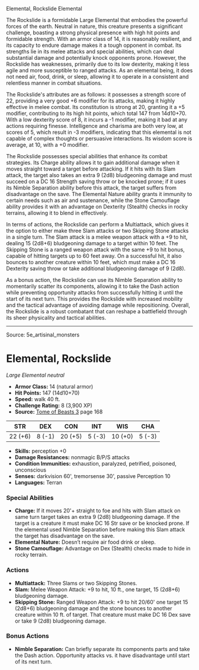 <MonsterName/>Elemental, Rockslide</MonsterName>
<CreatureType/>Elemental</CreatureType>

<summary>The Rockslide is a formidable Large Elemental that embodies the powerful forces of the earth. Neutral in nature, this creature presents a significant challenge, boasting a strong physical presence with high hit points and formidable strength. With an armor class of 14, it is reasonably resilient, and its capacity to endure damage makes it a tough opponent in combat. Its strengths lie in its melee attacks and special abilities, which can deal substantial damage and potentially knock opponents prone. However, the Rockslide has weaknesses, primarily due to its low dexterity, making it less agile and more susceptible to ranged attacks. As an elemental being, it does not need air, food, drink, or sleep, allowing it to operate in a consistent and relentless manner in combat situations.</summary>

<detail>

The Rockslide's attributes are as follows: it possesses a strength score of 22, providing a very good +6 modifier for its attacks, making it highly effective in melee combat. Its constitution is strong at 20, granting it a +5 modifier, contributing to its high hit points, which total 147 from 14d10+70. With a low dexterity score of 8, it incurs a -1 modifier, making it bad at any actions requiring finesse. Intelligence and charisma are both very low, at scores of 5, which result in -3 modifiers, indicating that this elemental is not capable of complex thoughts or persuasive interactions. Its wisdom score is average, at 10, with a +0 modifier.

The Rockslide possesses special abilities that enhance its combat strategies. Its Charge ability allows it to gain additional damage when it moves straight toward a target before attacking. If it hits with its Slam attack, the target also takes an extra 9 (2d8) bludgeoning damage and must succeed on a DC 16 Strength saving throw or be knocked prone; if it uses its Nimble Separation ability before this attack, the target suffers from disadvantage on the save. The Elemental Nature ability grants it immunity to certain needs such as air and sustenance, while the Stone Camouflage ability provides it with an advantage on Dexterity (Stealth) checks in rocky terrains, allowing it to blend in effectively.

In terms of actions, the Rockslide can perform a Multiattack, which gives it the option to either make three Slam attacks or two Skipping Stone attacks in a single turn. The Slam attack is a melee weapon attack with a +9 to hit, dealing 15 (2d8+6) bludgeoning damage to a target within 10 feet. The Skipping Stone is a ranged weapon attack with the same +9 to hit bonus, capable of hitting targets up to 60 feet away. On a successful hit, it also bounces to another creature within 10 feet, which must make a DC 16 Dexterity saving throw or take additional bludgeoning damage of 9 (2d8). 

As a bonus action, the Rockslide can use its Nimble Separation ability to momentarily scatter its components, allowing it to take the Dash action while preventing opportunity attacks from successfully hitting it until the start of its next turn. This provides the Rockslide with increased mobility and the tactical advantage of avoiding damage while repositioning. Overall, the Rockslide is a robust combatant that can reshape a battlefield through its sheer physicality and tactical abilities.</detail>



---

Source: 5e_artisinal_monsters

# Elemental, Rockslide

*Large* *Elemental* *neutral*

- **Armor Class:** 14 (natural armor)
- **Hit Points:** 147 (14d10+70)
- **Speed:** walk 40 ft.
- **Challenge Rating:** 8 (3,900 XP)
- **Source:** [Tome of Beasts 3](https://koboldpress.com/kpstore/product/tome-of-beasts-3-for-5th-edition/) page 168

| STR | DEX | CON | INT | WIS | CHA |
| --- | --- | --- | --- | --- | --- |
| 22 (+6) | 8 (-1) | 20 (+5) | 5 (-3) | 10 (+0) | 5 (-3) |

- **Skills:** perception +0
- **Damage Resistances:** nonmagic B/P/S attacks
- **Condition Immunities:** exhaustion, paralyzed, petrified, poisoned, unconscious
- **Senses:** darkvision 60', tremorsense 30', passive Perception 10
- **Languages:** Terran

### Special Abilities

- **Charge:** If it moves 20'+ straight to foe and hits with Slam attack on same turn target takes an extra 9 (2d8) bludgeoning damage. If the target is a creature it must make DC 16 Str save or be knocked prone. If the elemental used Nimble Separation before making this Slam attack the target has disadvantage on the save.
- **Elemental Nature:** Doesn’t require air food drink or sleep.
- **Stone Camouflage:** Advantage on Dex (Stealth) checks made to hide in rocky terrain.

### Actions

- **Multiattack:** Three Slams or two Skipping Stones.
- **Slam:** Melee Weapon Attack: +9 to hit, 10 ft., one target, 15 (2d8+6) bludgeoning damage.
- **Skipping Stone:** Ranged Weapon Attack: +9 to hit 20/60' one target 15 (2d8+6) bludgeoning damage and the stone bounces to another creature within 10 ft. of target. That creature must make DC 16 Dex save or take 9 (2d8) bludgeoning damage.

### Bonus Actions

- **Nimble Separation:** Can briefly separate its components parts and take the Dash action. Opportunity attacks vs. it have disadvantage until start of its next turn.




